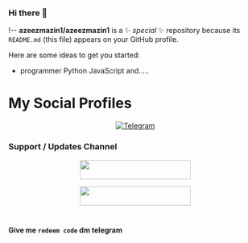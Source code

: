 ### Hi there 👋

!--
**azeezmazin1/azeezmazin1** is a ✨ _special_ ✨ repository because its `README.md` (this file) appears on your GitHub profile.

Here are some ideas to get you started:

- programmer Python JavaScript and.....
# My Social Profiles
<p align="center">
<a href="https://t.me/azeezmazin"><img alt="Telegram" src="https://img.shields.io/badge/azeezmazin-2CA5E0?style=for-the-badge&logo=telegram&logoColor=white"/></a>
</p>

###  Support / Updates Channel

<p align="center"><a href="https://t.me/mazi_efx"><img src="https://img.shields.io/badge/ᴛᴇʟᴇɢʀᴀᴍ-𝐒𝐮𝐩𝐩𝐨𝐫𝐭-black?&style=for-the-badge&logo=telegram" width="220" height="38.45"></a></p>
<p align="center"><a href="https://t.me/mazi_efx"><img src="https://img.shields.io/badge/ᴛᴇʟᴇɢʀᴀᴍ-𝐔𝐩𝐝𝐚𝐭𝐞𝐬-black?&style=for-the-badge&logo=telegram" width="220" height="38.45"></a></p>

#

**Give me `redeem code` dm telegram** 


